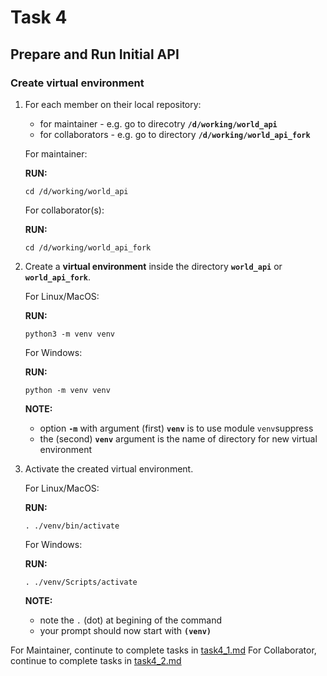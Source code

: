 # Task 4

## Prepare and Run Initial API

### Create virtual environment

1. For each member on their local repository:

   - for maintainer - e.g. go to direcotry **`/d/working/world_api`**
   - for collaborators - e.g. go to directory **`/d/working/world_api_fork`**

   For maintainer:

   **RUN:**

   ```console
   cd /d/working/world_api
   ```

   For collaborator(s):

   **RUN:**

   ```console
   cd /d/working/world_api_fork
   ```

2. Create a **virtual environment** inside the directory **`world_api`** or **`world_api_fork`**.

   For Linux/MacOS:

   **RUN:**

   ```console
   python3 -m venv venv
   ```

   For Windows:

   **RUN:**

   ```console
   python -m venv venv
   ```

   **NOTE:**

   - option **`-m`** with argument (first) **`venv`** is to use module `venv`suppress
   - the (second) **`venv`** argument is the name of directory for new virtual environment

3. Activate the created virtual environment.

   For Linux/MacOS:

   **RUN:**

   ```console
   . ./venv/bin/activate
   ```

   For Windows:

   **RUN:**

   ```console
   . ./venv/Scripts/activate
   ```

   **NOTE:**

   - note the `.` (dot) at begining of the command
   - your prompt should now start with **`(venv)`**

For Maintainer, continute to complete tasks in [task4_1.md](task4_1.md)
For Collaborator, continue to complete tasks in [task4_2.md](task4_2.md)
